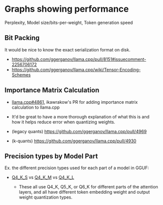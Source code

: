 # Graphs showing performance

Perplexity, Model size/bits-per-weight, Token generation speed


## Bit Packing

It would be nice to know the exact serialization format on disk.

* https://github.com/ggerganov/llama.cpp/pull/8151#issuecomment-2256706172
* https://github.com/ggerganov/llama.cpp/wiki/Tensor-Encoding-Schemes


## Importance Matrix Calculation

* [llama.cpp#4861](https://github.com/ggerganov/llama.cpp/pull/4861), ikawrakow's PR for adding importance matrix calculation to llama.cpp
* It'd be great to have a more thorough explanation of what this is and how it helps reduce error when quantizing weights.

* (legacy quants) https://github.com/ggerganov/llama.cpp/pull/4969
* (k-quants) https://github.com/ggerganov/llama.cpp/pull/4930

## Precision types by Model Part

Ex. the different precision types used for each part of a model in GGUF:
 * [Q4_K_S](https://huggingface.co/bartowski/Llama-3.3-70B-Instruct-GGUF?show_file_info=Llama-3.3-70B-Instruct-Q4_K_S.gguf) vs [Q4_K_M](https://huggingface.co/bartowski/Llama-3.3-70B-Instruct-GGUF?show_file_info=Llama-3.3-70B-Instruct-Q4_K_M.gguf) vs [Q4_K_L](https://huggingface.co/bartowski/Llama-3.3-70B-Instruct-GGUF?show_file_info=Llama-3.3-70B-Instruct-Q4_K_L.gguf)

    * These all use Q4_K, Q5_K, or Q6_K for different parts of the attention layers, and all have different token embedding weight and output weight quantization types.